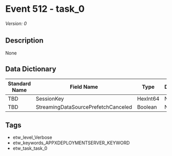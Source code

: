 # Event 512 - task_0
###### Version: 0

## Description
None

## Data Dictionary
|Standard Name|Field Name|Type|Description|Sample Value|
|---|---|---|---|---|
|TBD|SessionKey|HexInt64|None|`None`|
|TBD|StreamingDataSourcePrefetchCanceled|Boolean|None|`None`|

## Tags
* etw_level_Verbose
* etw_keywords_APPXDEPLOYMENTSERVER_KEYWORD
* etw_task_task_0